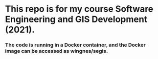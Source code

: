 # This repo is for my course Software Engineering and GIS Development (2021).
### The code is running in a Docker container, and the Docker image can be accessed as wingnes/segis.
